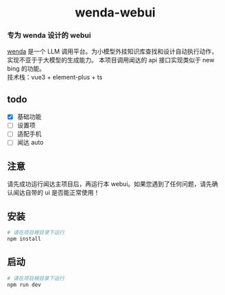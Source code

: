 <h1 align="center">wenda-webui</h1>

### 专为 wenda 设计的 webui

[wenda](https://github.com/l15y/wenda) 是一个 LLM 调用平台。为小模型外挂知识库查找和设计自动执行动作，实现不亚于于大模型的生成能力。
本项目调用闻达的 api 接口实现类似于 new bing 的功能。  
技术栈：vue3 + element-plus + ts

## todo

- [x] 基础功能
- [ ] 设置项
- [ ] 适配手机
- [ ] 闻达 auto

## 注意

请先成功运行闻达主项目后，再运行本 webui。如果您遇到了任何问题，请先确认闻达自带的 ui 是否能正常使用！

## 安装

```bash
# 请在项目根目录下运行
npm install
```

## 启动

```bash
# 请在项目根目录下运行
npm run dev
```
